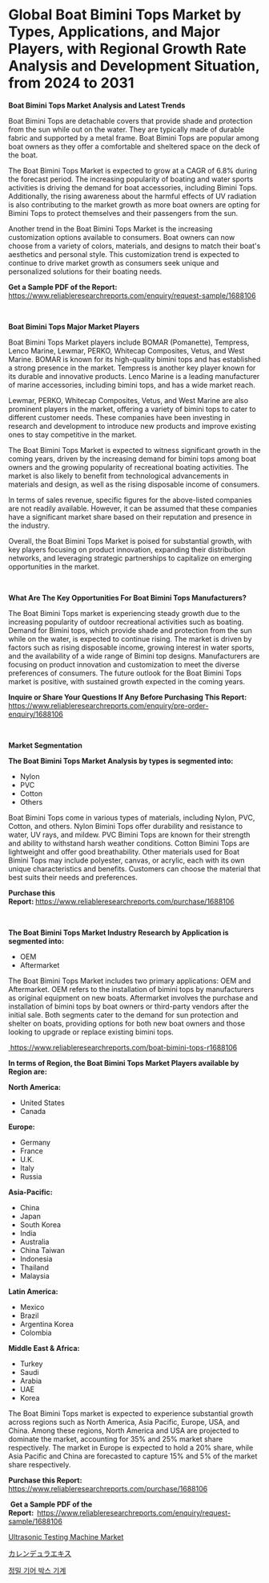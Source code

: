 <p><h1>Global Boat Bimini Tops Market by Types, Applications, and Major Players, with Regional Growth Rate Analysis and Development Situation, from 2024 to 2031</h1></p><p><strong>Boat Bimini Tops Market Analysis and Latest Trends</strong></p>
<p><p>Boat Bimini Tops are detachable covers that provide shade and protection from the sun while out on the water. They are typically made of durable fabric and supported by a metal frame. Boat Bimini Tops are popular among boat owners as they offer a comfortable and sheltered space on the deck of the boat.</p><p>The Boat Bimini Tops Market is expected to grow at a CAGR of 6.8% during the forecast period. The increasing popularity of boating and water sports activities is driving the demand for boat accessories, including Bimini Tops. Additionally, the rising awareness about the harmful effects of UV radiation is also contributing to the market growth as more boat owners are opting for Bimini Tops to protect themselves and their passengers from the sun.</p><p>Another trend in the Boat Bimini Tops Market is the increasing customization options available to consumers. Boat owners can now choose from a variety of colors, materials, and designs to match their boat's aesthetics and personal style. This customization trend is expected to continue to drive market growth as consumers seek unique and personalized solutions for their boating needs.</p></p>
<p><strong>Get a Sample PDF of the Report:&nbsp;</strong> <a href="https://www.reliableresearchreports.com/enquiry/request-sample/1688106">https://www.reliableresearchreports.com/enquiry/request-sample/1688106</a></p>
<p>&nbsp;</p>
<p><strong>Boat Bimini Tops Major Market Players</strong></p>
<p><p>Boat Bimini Tops Market players include BOMAR (Pomanette), Tempress, Lenco Marine, Lewmar, PERKO, Whitecap Composites, Vetus, and West Marine. BOMAR is known for its high-quality bimini tops and has established a strong presence in the market. Tempress is another key player known for its durable and innovative products. Lenco Marine is a leading manufacturer of marine accessories, including bimini tops, and has a wide market reach.</p><p>Lewmar, PERKO, Whitecap Composites, Vetus, and West Marine are also prominent players in the market, offering a variety of bimini tops to cater to different customer needs. These companies have been investing in research and development to introduce new products and improve existing ones to stay competitive in the market.</p><p>The Boat Bimini Tops Market is expected to witness significant growth in the coming years, driven by the increasing demand for bimini tops among boat owners and the growing popularity of recreational boating activities. The market is also likely to benefit from technological advancements in materials and design, as well as the rising disposable income of consumers.</p><p>In terms of sales revenue, specific figures for the above-listed companies are not readily available. However, it can be assumed that these companies have a significant market share based on their reputation and presence in the industry.</p><p>Overall, the Boat Bimini Tops Market is poised for substantial growth, with key players focusing on product innovation, expanding their distribution networks, and leveraging strategic partnerships to capitalize on emerging opportunities in the market.</p></p>
<p>&nbsp;</p>
<p><strong>What Are The Key Opportunities For Boat Bimini Tops Manufacturers?</strong></p>
<p><p>The Boat Bimini Tops market is experiencing steady growth due to the increasing popularity of outdoor recreational activities such as boating. Demand for Bimini tops, which provide shade and protection from the sun while on the water, is expected to continue rising. The market is driven by factors such as rising disposable income, growing interest in water sports, and the availability of a wide range of Bimini top designs. Manufacturers are focusing on product innovation and customization to meet the diverse preferences of consumers. The future outlook for the Boat Bimini Tops market is positive, with sustained growth expected in the coming years.</p></p>
<p><strong>Inquire or Share Your Questions If Any Before Purchasing This Report:</strong> <a href="https://www.reliableresearchreports.com/enquiry/pre-order-enquiry/1688106">https://www.reliableresearchreports.com/enquiry/pre-order-enquiry/1688106</a></p>
<p>&nbsp;</p>
<p><strong>Market Segmentation</strong></p>
<p><strong>The Boat Bimini Tops Market Analysis by types is segmented into:</strong></p>
<p><ul><li>Nylon</li><li>PVC</li><li>Cotton</li><li>Others</li></ul></p>
<p><p>Boat Bimini Tops come in various types of materials, including Nylon, PVC, Cotton, and others. Nylon Bimini Tops offer durability and resistance to water, UV rays, and mildew. PVC Bimini Tops are known for their strength and ability to withstand harsh weather conditions. Cotton Bimini Tops are lightweight and offer good breathability. Other materials used for Boat Bimini Tops may include polyester, canvas, or acrylic, each with its own unique characteristics and benefits. Customers can choose the material that best suits their needs and preferences.</p></p>
<p><strong>Purchase this Report:&nbsp;</strong><a href="https://www.reliableresearchreports.com/purchase/1688106">https://www.reliableresearchreports.com/purchase/1688106</a></p>
<p>&nbsp;</p>
<p><strong>The Boat Bimini Tops Market Industry Research by Application is segmented into:</strong></p>
<p><ul><li>OEM</li><li>Aftermarket</li></ul></p>
<p><p>The Boat Bimini Tops Market includes two primary applications: OEM and Aftermarket. OEM refers to the installation of bimini tops by manufacturers as original equipment on new boats. Aftermarket involves the purchase and installation of bimini tops by boat owners or third-party vendors after the initial sale. Both segments cater to the demand for sun protection and shelter on boats, providing options for both new boat owners and those looking to upgrade or replace existing bimini tops.</p></p>
<p><a href="https://www.reliableresearchreports.com/boat-bimini-tops-r1688106">&nbsp;https://www.reliableresearchreports.com/boat-bimini-tops-r1688106</a></p>
<p><strong>In terms of Region, the Boat Bimini Tops Market Players available by Region are:</strong></p>
<p>
    <p> <strong> North America: </strong>
        <ul>
            <li>United States</li>
            <li>Canada</li>
        </ul>
        </p> 
    <p> <strong> Europe: </strong>
        <ul>
            <li>Germany</li>
            <li>France</li>
            <li>U.K.</li>
            <li>Italy</li>
            <li>Russia</li>
        </ul>
        </p> 
    <p> <strong> Asia-Pacific: </strong>
        <ul>
            <li>China</li>
            <li>Japan</li>
            <li>South Korea</li>
            <li>India</li>
            <li>Australia</li>
            <li>China Taiwan</li>
            <li>Indonesia</li>
            <li>Thailand</li>
            <li>Malaysia</li>
        </ul>
        </p> 
    <p> <strong> Latin America: </strong>
        <ul>
            <li>Mexico</li>
            <li>Brazil</li>
            <li>Argentina Korea</li>
            <li>Colombia</li>
        </ul>
        </p> 
    <p> <strong> Middle East & Africa: </strong>
        <ul>
            <li>Turkey</li>
            <li>Saudi</li>
            <li>Arabia</li>
            <li>UAE</li>
            <li>Korea</li>
        </ul>
    </p>
    </p>
<p><p>The Boat Bimini Tops market is expected to experience substantial growth across regions such as North America, Asia Pacific, Europe, USA, and China. Among these regions, North America and USA are projected to dominate the market, accounting for 35% and 25% market share respectively. The market in Europe is expected to hold a 20% share, while Asia Pacific and China are forecasted to capture 15% and 5% of the market share respectively.</p></p>
<p><strong>Purchase this Report: </strong><a href="https://www.reliableresearchreports.com/purchase/1688106">https://www.reliableresearchreports.com/purchase/1688106</a></p>
<p>&nbsp;<strong>Get a Sample PDF of the Report:&nbsp;&nbsp;</strong><a href="https://www.reliableresearchreports.com/enquiry/request-sample/1688106">https://www.reliableresearchreports.com/enquiry/request-sample/1688106</a></p>
<p><strong></strong></p>
<p><p><a href="https://github.com/WillieWoodard/Market-Research-Report-List-4/blob/main/ultrasonic-testing-machine-market.md">Ultrasonic Testing Machine Market</a></p><p><a href="https://github.com/oafhukehf4709715/Market-Research-Report-List-1/blob/main/512808931138.md">カレンデュラエキス</a></p><p><a href="https://github.com/plelbej847484502/Market-Research-Report-List-1/blob/main/137290728575.md">정밀 기어 박스 기계</a></p></p>